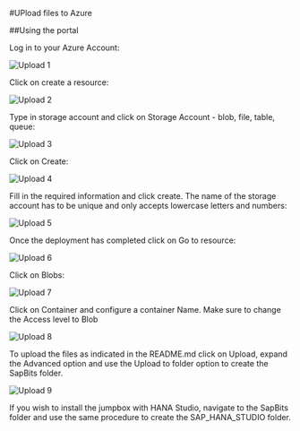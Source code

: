 #UPload files to Azure 

##Using the portal

Log in to your Azure Account:

![Upload 1](https://github.com/claudhg9/saptest/blob/master/media/Upload1.png)

Click on create a resource:

![Upload 2](https://github.com/claudhg9/saptest/blob/master/media/Upload2.png)

Type in storage account and click on Storage Account - blob, file, table, queue:


![Upload 3](https://github.com/claudhg9/saptest/blob/master/media/Upload3.png)

Click on Create:

![Upload 4](https://github.com/claudhg9/saptest/blob/master/media/Upload4.png)

Fill in the required information and click create. The name of the storage account has to be unique and only accepts lowercase letters and numbers:


![Upload 5](https://github.com/claudhg9/saptest/blob/master/media/Upload5.png)

Once the deployment has completed click on Go to resource:

![Upload 6](https://github.com/claudhg9/saptest/blob/master/media/Upload6.png)

Click on Blobs:

![Upload 7](https://github.com/claudhg9/saptest/blob/master/media/Upload7.png)

Click on Container and configure a container Name. Make sure to change the Access level to Blob

![Upload 8](https://github.com/claudhg9/saptest/blob/master/media/Upload8.png)

To upload the files as indicated in the README.md click on Upload, expand the Advanced option and use the Upload to folder option to create the SapBits folder.

![Upload 9](https://github.com/claudhg9/saptest/blob/master/media/Upload9.png)

If you wish to install the jumpbox with HANA Studio, navigate to the SapBits folder and use the same procedure to create the SAP_HANA_STUDIO folder.
